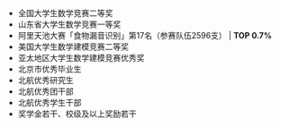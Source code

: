 - 全国大学生数学竞赛二等奖
- 山东省大学生数学竞赛一等奖
- 阿里天池大赛「食物漏音识别」第17名（参赛队伍2596支） | **TOP 0.7%**
- 美国大学生数学建模竞赛二等奖
- 亚太地区大学生数学建模竞赛优秀奖
- 北京市优秀毕业生
- 北航优秀研究生
- 北航优秀团干部
- 北航优秀学生干部
- 奖学金若干、校级及以上奖励若干